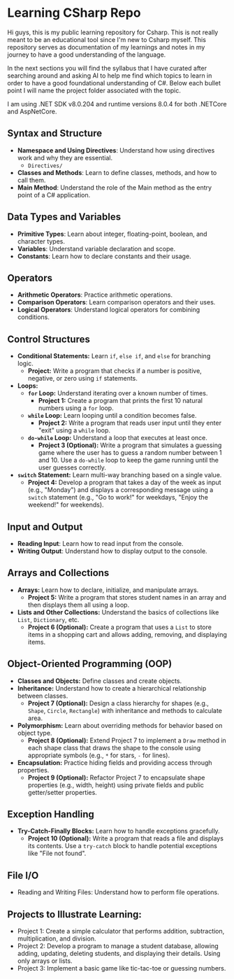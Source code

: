 # Learning CSharp Repo

Hi guys, this is my public learning repository for Csharp. This is not really meant to be an educational tool since I'm new to Csharp myself. This repository serves as documentation of my learnings and notes in my journey to have a good understanding of the language.

In the next sections you will find the syllabus that I have curated after searching around and asking AI to help me find which topics to learn in order to have a good foundational understanding of C#. Below each bullet point I will name the project folder associated with the topic.

I am using .NET SDK v8.0.204 and runtime versions 8.0.4 for both .NETCore and AspNetCore.

## Syntax and Structure

- **Namespace and Using Directives**: Understand how using directives work and why they are essential.
    - `Directives/`
- **Classes and Methods**: Learn to define classes, methods, and how to call them.
- **Main Method**: Understand the role of the Main method as the entry point of a C# application.

## Data Types and Variables

- **Primitive Types**: Learn about integer, floating-point, boolean, and character types.
- **Variables**: Understand variable declaration and scope.
- **Constants**: Learn how to declare constants and their usage.

## Operators

- **Arithmetic Operators**: Practice arithmetic operations.
- **Comparison Operators**: Learn comparison operators and their uses.
- **Logical Operators**: Understand logical operators for combining conditions.

## Control Structures

- **Conditional Statements:** Learn `if`, `else if`, and `else` for branching logic.
    - **Project:** Write a program that checks if a number is positive, negative, or zero using `if` statements.
- **Loops:**
    - **`for` Loop:** Understand iterating over a known number of times.
        - **Project 1:** Create a program that prints the first 10 natural numbers using a `for` loop.
    - **`while` Loop:** Learn looping until a condition becomes false.
        - **Project 2:** Write a program that reads user input until they enter "exit" using a `while` loop.
    - **`do-while` Loop:** Understand a loop that executes at least once.
        - **Project 3 (Optional):** Write a program that simulates a guessing game where the user has to guess a random number between 1 and 10. Use a `do-while` loop to keep the game running until the user guesses correctly.
- **`switch` Statement:** Learn multi-way branching based on a single value.
    - **Project 4:** Develop a program that takes a day of the week as input (e.g., "Monday") and displays a corresponding message using a `switch` statement (e.g., "Go to work!" for weekdays, "Enjoy the weekend!" for weekends).

## Input and Output

- **Reading Input**: Learn how to read input from the console.
- **Writing Output**: Understand how to display output to the console.

## Arrays and Collections

- **Arrays:** Learn how to declare, initialize, and manipulate arrays.
    - **Project 5:** Write a program that stores student names in an array and then displays them all using a loop.
- **Lists and Other Collections:** Understand the basics of collections like `List`, `Dictionary`, etc.
    - **Project 6 (Optional):** Create a program that uses a `List` to store items in a shopping cart and allows adding, removing, and displaying items.
## Object-Oriented Programming (OOP)

- **Classes and Objects:** Define classes and create objects.
- **Inheritance:** Understand how to create a hierarchical relationship between classes.
    - **Project 7 (Optional):** Design a class hierarchy for shapes (e.g., `Shape`, `Circle`, `Rectangle`) with inheritance and methods to calculate area.
- **Polymorphism:** Learn about overriding methods for behavior based on object type.
    - **Project 8 (Optional):** Extend Project 7 to implement a `Draw` method in each shape class that draws the shape to the console using appropriate symbols (e.g., `*` for stars, `-` for lines).
- **Encapsulation:** Practice hiding fields and providing access through properties.
    - **Project 9 (Optional):** Refactor Project 7 to encapsulate shape properties (e.g., width, height) using private fields and public getter/setter properties.

## Exception Handling

- **Try-Catch-Finally Blocks:** Learn how to handle exceptions gracefully.
	- **Project 10 (Optional):** Write a program that reads a file and displays its contents. Use a `try-catch` block to handle potential exceptions like "File not found".

## File I/O

- Reading and Writing Files: Understand how to perform file operations.

## Projects to Illustrate Learning:

- Project 1: Create a simple calculator that performs addition, subtraction, multiplication, and division.
- Project 2: Develop a program to manage a student database, allowing adding, updating, deleting students, and displaying their details. Using only arrays or lists.
- Project 3: Implement a basic game like tic-tac-toe or guessing numbers.
